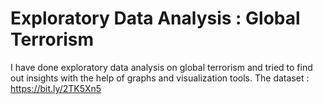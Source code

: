 # Exploratory Data Analysis : Global Terrorism
I have done exploratory data analysis on global terrorism and tried to find out insights with the help of graphs and visualization  tools. The dataset : https://bit.ly/2TK5Xn5
